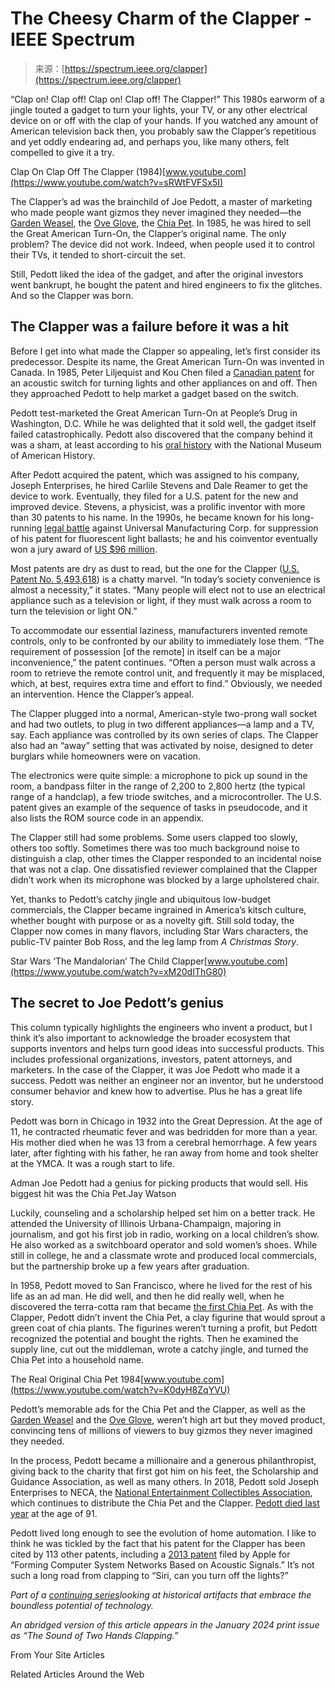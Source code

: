 <!--yml
category: 未分类
date: 2024-05-27 14:27:02
-->

# The Cheesy Charm of the Clapper - IEEE Spectrum

> 来源：[https://spectrum.ieee.org/clapper](https://spectrum.ieee.org/clapper)

“Clap on! Clap off! Clap on! Clap off! The Clapper!” This 1980s earworm of a jingle touted a gadget to turn your lights, your TV, or any other electrical device on or off with the clap of your hands. If you watched any amount of American television back then, you probably saw the Clapper’s repetitious and yet oddly endearing ad, and perhaps you, like many others, felt compelled to give it a try.

Clap On Clap Off The Clapper (1984)[www.youtube.com](https://www.youtube.com/watch?v=sRWtFVFSx5I)

The Clapper’s ad was the brainchild of Joe Pedott, a master of marketing who made people want gizmos they never imagined they needed—the [Garden Weasel](https://www.gardenweasel.com/groundbreakingtips/about-us/company-history/), the [Ove Glove](https://oveglove.com/), the [Chia Pet](https://www.chia.com/about/). In 1985, he was hired to sell the Great American Turn-On, the Clapper’s original name. The only problem? The device did not work. Indeed, when people used it to control their TVs, it tended to short-circuit the set.

Still, Pedott liked the idea of the gadget, and after the original investors went bankrupt, he bought the patent and hired engineers to fix the glitches. And so the Clapper was born.

## The Clapper was a failure before it was a hit

Before I get into what made the Clapper so appealing, let’s first consider its predecessor. Despite its name, the Great American Turn-On was invented in Canada. In 1985, Peter Liljequist and Kou Chen filed a [Canadian patent](https://patents.google.com/patent/CA1250654A/en) for an acoustic switch for turning lights and other appliances on and off. Then they approached Pedott to help market a gadget based on the switch.

Pedott test-marketed the Great American Turn-On at People’s Drug in Washington, D.C. While he was delighted that it sold well, the gadget itself failed catastrophically. Pedott also discovered that the company behind it was a sham, at least according to his [oral history](https://www.si.edu/media/NMAH/NMAH-AC0898_pedott_2004.pdf) with the National Museum of American History.

After Pedott acquired the patent, which was assigned to his company, Joseph Enterprises, he hired Carlile Stevens and Dale Reamer to get the device to work. Eventually, they filed for a U.S. patent for the new and improved device. Stevens, a physicist, was a prolific inventor with more than 30 patents to his name. In the 1990s, he became known for his long-running [legal battle](https://www.nytimes.com/1997/07/21/business/two-inventors-hope-they-will-finally-win-compensation-for-device-that-was.html) against Universal Manufacturing Corp. for suppression of his patent for fluorescent light ballasts; he and his coinventor eventually won a jury award of [US $96 million](https://www.nytimes.com/1997/09/01/business/award-to-lighting-inventor-upheld-on-appeal.html).

Most patents are dry as dust to read, but the one for the Clapper ([U.S. Patent No. 5,493,618](https://patents.google.com/patent/US5493618A/)) is a chatty marvel. “In today’s society convenience is almost a necessity,” it states. “Many people will elect not to use an electrical appliance such as a television or light, if they must walk across a room to turn the television or light ON.”

To accommodate our essential laziness, manufacturers invented remote controls, only to be confronted by our ability to immediately lose them. “The requirement of possession [of the remote] in itself can be a major inconvenience,” the patent continues. “Often a person must walk across a room to retrieve the remote control unit, and frequently it may be misplaced, which, at best, requires extra time and effort to find.” Obviously, we needed an intervention. Hence the Clapper’s appeal.

The Clapper plugged into a normal, American-style two-prong wall socket and had two outlets, to plug in two different appliances—a lamp and a TV, say. Each appliance was controlled by its own series of claps. The Clapper also had an “away” setting that was activated by noise, designed to deter burglars while homeowners were on vacation.

The electronics were quite simple: a microphone to pick up sound in the room, a bandpass filter in the range of 2,200 to 2,800 hertz (the typical range of a handclap), a few triode switches, and a microcontroller. The U.S. patent gives an example of the sequence of tasks in pseudocode, and it also lists the ROM source code in an appendix.

The Clapper still had some problems. Some users clapped too slowly, others too softly. Sometimes there was too much background noise to distinguish a clap, other times the Clapper responded to an incidental noise that was not a clap. One dissatisfied reviewer complained that the Clapper didn’t work when its microphone was blocked by a large upholstered chair.

Yet, thanks to Pedott’s catchy jingle and ubiquitous low-budget commercials, the Clapper became ingrained in America’s kitsch culture, whether bought with purpose or as a novelty gift. Still sold today, the Clapper now comes in many flavors, including Star Wars characters, the public-TV painter Bob Ross, and the leg lamp from *A Christmas Story*.

Star Wars ‘The Mandalorian’ The Child Clapper[www.youtube.com](https://www.youtube.com/watch?v=xM20dIThG80)

## The secret to Joe Pedott’s genius

This column typically highlights the engineers who invent a product, but I think it’s also important to acknowledge the broader ecosystem that supports inventors and helps turn good ideas into successful products. This includes professional organizations, investors, patent attorneys, and marketers. In the case of the Clapper, it was Joe Pedott who made it a success. Pedott was neither an engineer nor an inventor, but he understood consumer behavior and knew how to advertise. Plus he has a great life story.

Pedott was born in Chicago in 1932 into the Great Depression. At the age of 11, he contracted rheumatic fever and was bedridden for more than a year. His mother died when he was 13 from a cerebral hemorrhage. A few years later, after fighting with his father, he ran away from home and took shelter at the YMCA. It was a rough start to life.

Adman Joe Pedott had a genius for picking products that would sell. His biggest hit was the Chia Pet.Jay Watson

Luckily, counseling and a scholarship helped set him on a better track. He attended the University of Illinois Urbana-Champaign, majoring in journalism, and got his first job in radio, working on a local children’s show. He also worked as a switchboard operator and sold women’s shoes. While still in college, he and a classmate wrote and produced local commercials, but the partnership broke up a few years after graduation.

In 1958, Pedott moved to San Francisco, where he lived for the rest of his life as an ad man. He did well, and then he did really well, when he discovered the terra-cotta ram that became [the first Chia Pet](https://www.chia.com/about/). As with the Clapper, Pedott didn’t invent the Chia Pet, a clay figurine that would sprout a green coat of chia plants. The figurines weren’t turning a profit, but Pedott recognized the potential and bought the rights. Then he examined the supply line, cut out the middleman, wrote a catchy jingle, and turned the Chia Pet into a household name.

The Real Original Chia Pet 1984[www.youtube.com](https://www.youtube.com/watch?v=K0dyH8ZqYVU)

Pedott’s memorable ads for the Chia Pet and the Clapper, as well as the [Garden Weasel](https://www.gardenweasel.com/groundbreakingtips/about-us/company-history/) and the [Ove Glove](https://oveglove.com/), weren’t high art but they moved product, convincing tens of millions of viewers to buy gizmos they never imagined they needed.

In the process, Pedott became a millionaire and a generous philanthropist, giving back to the charity that first got him on his feet, the Scholarship and Guidance Association, as well as many others. In 2018, Pedott sold Joseph Enterprises to NECA, the [National Entertainment Collectibles Association](https://necaonline.com/), which continues to distribute the Chia Pet and the Clapper. [Pedott died last year](https://www.nytimes.com/2023/06/30/business/joseph-pedott-dead.html) at the age of 91.

Pedott lived long enough to see the evolution of home automation. I like to think he was tickled by the fact that his patent for the Clapper has been cited by 113 other patents, including a [2013 patent](https://patents.google.com/patent/US20140164562A1/en) filed by Apple for “Forming Computer System Networks Based on Acoustic Signals.” It’s not such a long road from clapping to “Siri, can you turn off the lights?”

*Part of a* [*continuing series*](https://spectrum.ieee.org/collections/past-forward/)*looking at historical artifacts that embrace the boundless potential of technology.*

*An abridged version of this article appears in the January 2024 print issue as “The Sound of Two Hands Clapping.”*

From Your Site Articles

Related Articles Around the Web